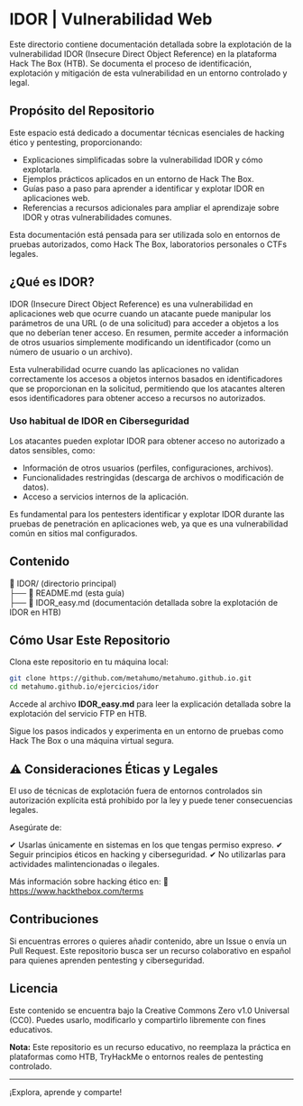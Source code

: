 # IDOR | Vulnerabilidad Web

Este directorio contiene documentación detallada sobre la explotación de la vulnerabilidad IDOR (Insecure Direct Object Reference) en la plataforma Hack The Box (HTB). Se documenta el proceso de identificación, explotación y mitigación de esta vulnerabilidad en un entorno controlado y legal.

## Propósito del Repositorio

Este espacio está dedicado a documentar técnicas esenciales de hacking ético y pentesting, proporcionando:

- Explicaciones simplificadas sobre la vulnerabilidad IDOR y cómo explotarla.
- Ejemplos prácticos aplicados en un entorno de Hack The Box.
- Guías paso a paso para aprender a identificar y explotar IDOR en aplicaciones web.
- Referencias a recursos adicionales para ampliar el aprendizaje sobre IDOR y otras vulnerabilidades comunes.

Esta documentación está pensada para ser utilizada solo en entornos de pruebas autorizados, como Hack The Box, laboratorios personales o CTFs legales.

## ¿Qué es IDOR?

IDOR (Insecure Direct Object Reference) es una vulnerabilidad en aplicaciones web que ocurre cuando un atacante puede manipular los parámetros de una URL (o de una solicitud) para acceder a objetos a los que no deberían tener acceso. En resumen, permite acceder a información de otros usuarios simplemente modificando un identificador (como un número de usuario o un archivo).

Esta vulnerabilidad ocurre cuando las aplicaciones no validan correctamente los accesos a objetos internos basados en identificadores que se proporcionan en la solicitud, permitiendo que los atacantes alteren esos identificadores para obtener acceso a recursos no autorizados.

### Uso habitual de IDOR en Ciberseguridad

Los atacantes pueden explotar IDOR para obtener acceso no autorizado a datos sensibles, como:

- Información de otros usuarios (perfiles, configuraciones, archivos).
- Funcionalidades restringidas (descarga de archivos o modificación de datos).
- Acceso a servicios internos de la aplicación.

Es fundamental para los pentesters identificar y explotar IDOR durante las pruebas de penetración en aplicaciones web, ya que es una vulnerabilidad común en sitios mal configurados.

## Contenido

📁 IDOR/ (directorio principal)  
├── 📄 README.md (esta guía)  
├── 📄 IDOR_easy.md (documentación detallada sobre la explotación de IDOR en HTB)

## Cómo Usar Este Repositorio

Clona este repositorio en tu máquina local:

```bash
git clone https://github.com/metahumo/metahumo.github.io.git
cd metahumo.github.io/ejercicios/idor
```

Accede al archivo **IDOR_easy.md** para leer la explicación detallada sobre la explotación del servicio FTP en HTB.

Sigue los pasos indicados y experimenta en un entorno de pruebas como Hack The Box o una máquina virtual segura.

## ⚠️ Consideraciones Éticas y Legales

El uso de técnicas de explotación fuera de entornos controlados sin autorización explícita está prohibido por la ley y puede tener consecuencias legales.

Asegúrate de:

✔ Usarlas únicamente en sistemas en los que tengas permiso expreso.
✔ Seguir principios éticos en hacking y ciberseguridad.
✔ No utilizarlas para actividades malintencionadas o ilegales.

Más información sobre hacking ético en:
🔗 https://www.hackthebox.com/terms

## Contribuciones

Si encuentras errores o quieres añadir contenido, abre un Issue o envía un Pull Request. Este repositorio busca ser un recurso colaborativo en español para quienes aprenden pentesting y ciberseguridad.

## Licencia

Este contenido se encuentra bajo la Creative Commons Zero v1.0 Universal (CC0). Puedes usarlo, modificarlo y compartirlo libremente con fines educativos.

**Nota:** Este repositorio es un recurso educativo, no reemplaza la práctica en plataformas como HTB, TryHackMe o entornos reales de pentesting controlado.

---

¡Explora, aprende y comparte! 
